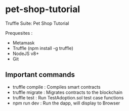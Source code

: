 # pet-shop-tutorial
Truffle Suite: Pet Shop Tutorial

Prequesites :
- Metamask
- Truffle (npm install -g truffle)
- NodeJS v8+
- Git

Important commands
-----
- truffle compile : Compiles smart contracts
- truffle migrate : Migrates contracts to the blockchain
- truffle test : Run TestAdoption.sol test case functions
- npm run dev : Run the dapp, will display to Browser
